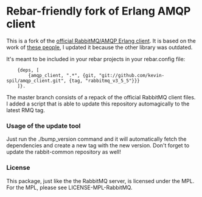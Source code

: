 # Rebar-friendly fork of Erlang AMQP client

This is a fork of the [official RabbitMQ/AMQP Erlang client](https://github.com/rabbitmq/rabbitmq-erlang-client). It is based on the work of [these people](https://github.com/jbrisbin/amqp_client), I updated it because the other library was outdated.

It's meant to be included in your rebar projects in your rebar.config file:

		{deps, [
			{amqp_client, ".*", {git, "git://github.com/kevin-spil/amqp_client.git", {tag, "rabbitmq_v3_5_5"}}}
		]}.

The master branch consists of a repack of the official RabbitMQ client files. I added a script that is able to update this repository automagically to the latest RMQ tag.

### Usage of the update tool

Just run the ./bump_version command and it will automatically fetch the dependencies and create a new tag with the new version.
Don't forget to update the rabbit-common repository as well!

### License

This package, just like the the RabbitMQ server, is licensed under the MPL. For the MPL, please see LICENSE-MPL-RabbitMQ.
